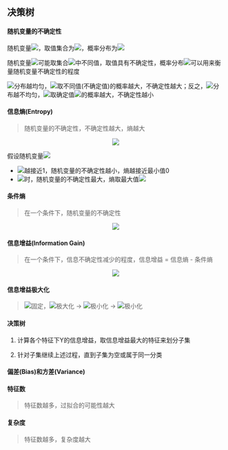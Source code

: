 ## 决策树

#### 随机变量的不确定性

随机变量<img src="http://latex.codecogs.com/svg.latex?\inline&space;X" /></a>，取值集合为<img src="http://latex.codecogs.com/svg.latex?\inline&space;D(X)=\left\{x_{1},x_{2},...,x_{n}\right\}" /></a>，概率分布为<img src="http://latex.codecogs.com/svg.latex?\inline&space;P(X)=\left\{p(x_{1}),p(x_{2}),...,p(x_{n})\right\}" /></a>

随机变量<img src="http://latex.codecogs.com/svg.latex?\inline&space;X" /></a>可能取集合<img src="http://latex.codecogs.com/svg.latex?\inline&space;D(X)" /></a>中不同值，取值具有不确定性，概率分布<img src="http://latex.codecogs.com/svg.latex?\inline&space;P(X)" /></a>可以用来衡量随机变量不确定性的程度

<img src="http://latex.codecogs.com/svg.latex?\inline&space;P(X)" /></a>分布越均匀，<img src="http://latex.codecogs.com/svg.latex?\inline&space;X" /></a>取不同值(不确定值)的概率越大，不确定性越大；反之，<img src="http://latex.codecogs.com/svg.latex?\inline&space;P(X)" /></a>分布越不均匀，<img src="http://latex.codecogs.com/svg.latex?\inline&space;X" /></a>取确定值<img src="http://latex.codecogs.com/svg.latex?\left\{arg\&space;\underset{x_{k}}{top}\&space;p(x_{k})\right\}" /></a>的概率越大，不确定性越小

#### 信息熵(Entropy)

> 随机变量的不确定性，不确定性越大，熵越大

<div align="center"><img src="http://latex.codecogs.com/svg.latex?H(X)=-\sum_{i=1}^{n}p(x_{i})log_{2}p(x_{i})" /></a></div>

假设随机变量<img src="http://latex.codecogs.com/svg.latex?\inline&space;X\in\left\{x_{1},x_{2},...,x_{n}\right\}" /></a>

* <img src="http://latex.codecogs.com/svg.latex?\inline&space;max\&space;p(x_{i})" /></a>越接近1，随机变量的不确定性越小，熵越接近最小值0
* <img src="http://latex.codecogs.com/svg.latex?\inline&space;p(x_{1})=p(x_{2})=...=p(x_{n})=\frac{1}{n}" /></a>时，随机变量的不确定性最大，熵取最大值<img src="http://latex.codecogs.com/svg.latex?\inline&space;log_{2}n" /></a>

#### 条件熵

> 在一个条件下，随机变量的不确定性

<div align="center"><img src="http://latex.codecogs.com/svg.latex?\inline&space;H(Y|X)=\sum_{i=1}^{n}p(x_{i})H(Y|X=x_{i})" /></a></div>

#### 信息增益(Information Gain)

> 在一个条件下，信息不确定性减少的程度，信息增益 = 信息熵 - 条件熵

<div align="center"><img src="http://latex.codecogs.com/svg.latex?\inline&space;G(Y|X)=H(Y)-H(Y|X)" /></a></div>

#### 信息增益极大化

> <img src="http://latex.codecogs.com/svg.latex?\inline&space;H(Y)" /></a>固定，<img src="http://latex.codecogs.com/svg.latex?\inline&space;G(Y|X)" /></a>极大化 → <img src="http://latex.codecogs.com/svg.latex?\inline&space;H(Y|X)" /></a>极小化 → <img src="http://latex.codecogs.com/svg.latex?\inline&space;H(Y|X=x_{i})" /></a>极小化



#### 决策树

1. 计算各个特征下Y的信息增益，取信息增益最大的特征来划分子集

2. 针对子集继续上述过程，直到子集为空或属于同一分类

#### 偏差(Bias)和方差(Variance)

#### 特征数

> 特征数越多，过拟合的可能性越大

#### 复杂度

> 特征数越多，复杂度越大
